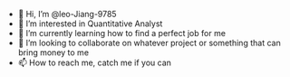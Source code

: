 - 👋 Hi, I’m @leo-Jiang-9785
- 👀 I’m interested in Quantitative Analyst
- 🌱 I’m currently learning how to find a perfect job for me
- 💞️ I’m looking to collaborate on whatever project or something that can bring money to me
- 📫 How to reach me, catch me if you can

<!---
leo-Jiang-9785/leo-Jiang-9785 is a ✨ special ✨ repository because its `README.md` (this file) appears on your GitHub profile.
You can click the Preview link to take a look at your changes.
--->
